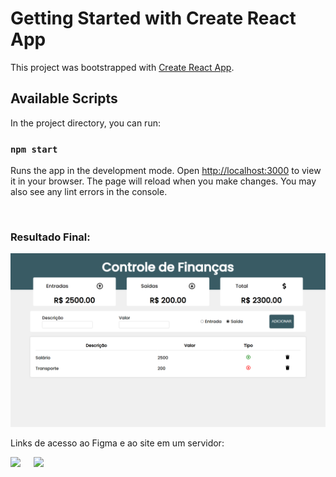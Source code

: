 # Getting Started with Create React App

This project was bootstrapped with [Create React App](https://github.com/facebook/create-react-app).

## Available Scripts

In the project directory, you can run:

### `npm start`

Runs the app in the development mode.
Open [http://localhost:3000](http://localhost:3000) to view it in your browser.
The page will reload when you make changes. You may also see any lint errors in the console.

<br> 

### Resultado Final: 
<img src="https://github.com/MariaE-duarda/Imagens/blob/main/Site%20de%20controle%20financeiro.png?raw=true">

Links de acesso ao Figma e ao site em um servidor: 

<a href = "https://www.figma.com/file/2818m3HRatrxo83Xmh9VbS/Controle-de-Finan%C3%A7as---ReactJS?node-id=0%3A1"><img width="150" src="https://img.shields.io/badge/-INTERFACE-395B64?style=square&logo=figma&logoColor=F0F0F0&link=https://page-facebook-clone.netlify.app" target="_blank"></a> ﾠ
<a href = "https://controle-financeiro-reactjs.netlify.app/"><img width="85" margin="20px" align="rigth" src="https://img.shields.io/badge/-SITE-395B64?style=square&logo=netlify&logoColor=F0F0F0&link=https://page-facebook-clone.netlify.app" target="_blank"></a>
